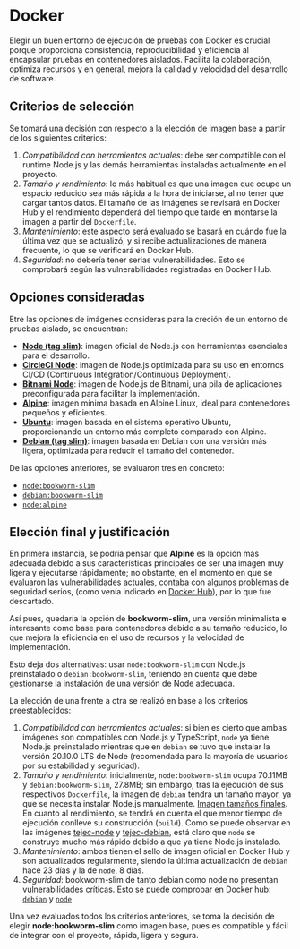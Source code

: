 # Docker

Elegir un buen entorno de ejecución de pruebas con Docker es crucial porque proporciona consistencia,
reproducibilidad y eficiencia al encapsular pruebas en contenedores aislados. Facilita la colaboración,
optimiza recursos y en general, mejora la calidad y velocidad del desarrollo de software.

## Criterios de selección

Se tomará una decisión con respecto a la elección de imagen base a partir de los siguientes criterios:

1. *Compatibilidad con herramientas actuales*: debe ser compatible con el runtime Node.js
y las demás herramientas instaladas actualmente en el proyecto.
2. *Tamaño y rendimiento*: lo más habitual es que una imagen que ocupe un espacio reducido
sea más rápida a la hora de iniciarse, al no tener que cargar tantos datos. El tamaño
de las imágenes se revisará en Docker Hub y el rendimiento dependerá del tiempo que tarde
en montarse la imagen a partir del `Dockerfile`.
3. *Mantenimiento*: este aspecto será evaluado se basará en cuándo fue la última vez que
se actualizó, y si recibe actualizaciones de manera frecuente, lo que se verificará en
Docker Hub.
4. *Seguridad*: no debería tener serias vulnerabilidades. Esto se comprobará según las
vulnerabilidades registradas en Docker Hub.

## Opciones consideradas

Etre las opciones de imágenes consideras para la creción de un entorno de pruebas aislado, se encuentran:

* [**Node (tag slim)**](https://hub.docker.com/_/node): imagen oficial de Node.js con herramientas esenciales
para el desarrollo.
* [**CircleCI Node**](https://hub.docker.com/r/cimg/node): imagen de Node.js optimizada para su uso
en entornos CI/CD (Continuous Integration/Continuous Deployment).
* [**Bitnami Node**](https://hub.docker.com/r/bitnami/node): imagen de Node.js de Bitnami, una pila
de aplicaciones preconfigurada para facilitar la implementación.
* [**Alpine**](https://hub.docker.com/_/alpine): imagen mínima basada en Alpine Linux, ideal para
contenedores pequeños y eficientes.
* [**Ubuntu**](https://hub.docker.com/_/ubuntu): imagen basada en el sistema operativo Ubuntu,
proporcionando un entorno más completo comparado con Alpine.
* [**Debian (tag slim)**](https://hub.docker.com/_/debian): imagen basada en Debian con una versión más
ligera, optimizada para reducir el tamaño del contenedor.

De las opciones anteriores, se evaluaron tres en concreto:

* [`node:bookworm-slim`](https://github.com/nodejs/docker-node/tree/6e6de6d890fce6946236cf403b0d5d5b33178e61/21/bookworm-slim)
* [`debian:bookworm-slim`](https://github.com/debuerreotype/docker-debian-artifacts/tree/1f1e36af44a355418661956f15e39f5b04b848b6/bookworm/slim)
* [`node:alpine`](https://github.com/nodejs/docker-node/blob/6e6de6d890fce6946236cf403b0d5d5b33178e61/21/alpine3.18)

## Elección final y justificación

En primera instancia, se podría pensar que **Alpine** es la opción más adecuada debido a sus características
principales de ser una imagen muy ligera y ejecutarse rápidamente; no obstante, en el
momento en que se evaluaron las vulnerabilidades actuales, contaba con algunos problemas
de seguridad serios, (como venía indicado en [Docker Hub](https://hub.docker.com/layers/library/node/20.9.0-alpine3.18/images/sha256-d18f4d9889b217d3fab280cc52fbe1d4caa0e1d2134c6bab901a8b7393dd5f53?context=explore)), por lo que fue descartado.

Así pues, quedaría la opción de **bookworm-slim**, una versión minimalista e interesante como base para
contenedores debido a su tamaño reducido, lo que mejora la eficiencia en el uso de recursos y la velocidad
de implementación.

Esto deja dos alternativas: usar `node:bookworm-slim` con Node.js preinstalado o
`debian:bookworm-slim`, teniendo en cuenta que debe gestionarse la instalación de una
versión de Node adecuada.

La elección de una frente a otra se realizó en base a los criterios preestablecidos:

1. *Compatibilidad con herramientas actuales*: si bien es cierto que ambas imágenes son
compatibles con Node.js y TypeScript, `node` ya tiene Node.js preinstalado mientras
que en `debian` se tuvo que instalar la versión 20.10.0 LTS de Node (recomendada para
la mayoría de usuarios por su estabilidad y seguridad).
2. *Tamaño y rendimiento*: inicialmente, `node:bookworm-slim` ocupa 70.11MB y
`debian:bookworm-slim`, 27.8MB; sin embargo, tras la ejecución de sus respectivos
`Dockerfile`, la imagen de `debian` tendrá un tamaño mayor, ya que se necesita
instalar Node.js manualmente. [Imagen tamaños finales](tams-imgs.JPG).
En cuanto al rendimiento, se tendrá en cuenta el que menor tiempo de ejecución
conlleve su construcción (`build`). Como se puede observar en las imágenes
[tejec-node](tejec-node.JPG) y [tejec-debian](tejec-debian.JPG), está claro que
`node` se construye mucho más rápido debido a que ya tiene Node.js instalado.
3. *Mantenimiento*: ambos tienen el sello de imagen oficial en Docker Hub y son actualizados
regularmente, siendo la última actualización de `debian` hace 23 días y la de `node`, 8 días.
5. *Seguridad*: bookworm-slim de tanto debian como node no presentan vulnerabilidades
críticas. Esto se puede comprobar en Docker hub: [`debian`](https://hub.docker.com/layers/library/debian/bookworm-slim/images/sha256-93ff361288a7c365614a5791efa3633ce4224542afb6b53a1790330a8e52fc7d?context=explore) y [`node`](https://hub.docker.com/layers/library/node/bookworm-slim/images/sha256-21a626e56b50b95ac0c8263b4b413e80819a2a267579f034ab454218664c08a9?context=explore.)

Una vez evaluados todos los criterios anteriores, se toma la decisión de elegir
**node:bookworm-slim** como imagen base, pues es compatible y fácil de integrar
con el proyecto, rápida, ligera y segura.

